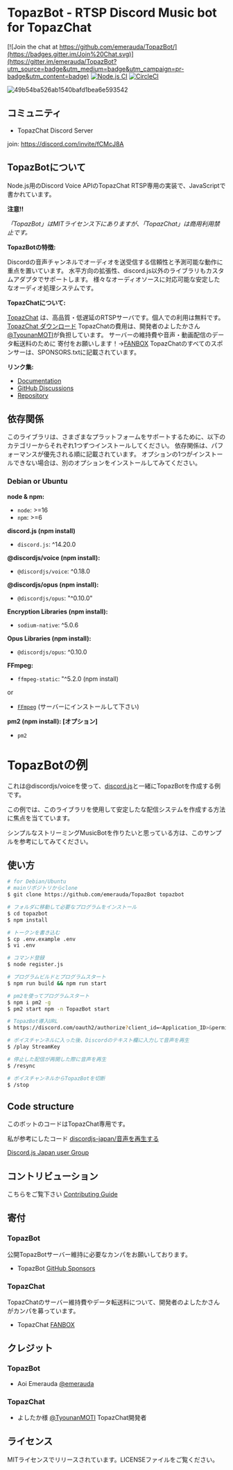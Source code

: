 
# TopazBot - RTSP Discord Music bot for TopazChat
[![Join the chat at https://github.com/emerauda/TopazBot/](https://badges.gitter.im/Join%20Chat.svg)](https://gitter.im/emerauda/TopazBot?utm_source=badge&utm_medium=badge&utm_campaign=pr-badge&utm_content=badge)
[![Node.js CI](https://github.com/emerauda/TopazBot/actions/workflows/node.js.yml/badge.svg)](https://github.com/emerauda/TopazBot/actions/workflows/node.js.yml)
[![CircleCI](https://circleci.com/gh/emerauda/TopazBot/tree/main.svg?style=svg)](https://circleci.com/gh/emerauda/TopazBot/tree/main)

![49b54ba526ab1540bafd1bea6e593542](https://user-images.githubusercontent.com/35634920/129456355-da650b6d-37e1-4da0-a362-f056eebea238.png)

## コミュニティ
- TopazChat Discord Server

join: https://discord.com/invite/fCMcJ8A

## TopazBotについて
Node.js用のDiscord Voice APIのTopazChat RTSP専用の実装で、JavaScriptで書かれています。

**注意!!**

*「TopazBot」はMITライセンス下にありますが、「TopazChat」は商用利用禁止です。*

**TopazBotの特徴:**

Discordの音声チャンネルでオーディオを送受信する信頼性と予測可能な動作に重点を置いています。
水平方向の拡張性、discord.js以外のライブラリもカスタムアダプタでサポートします。
様々なオーディオソースに対応可能な安定したなオーディオ処理システムです。

**TopazChatについて:**

[TopazChat](https://github.com/TopazChat/TopazChat) 
は、高品質・低遅延のRTSPサーバです。個人での利用は無料です。
[TopazChat ダウンロード](https://booth.pm/ja/items/1752066)
TopazChatの費用は、開発者のよしたかさん[@TyounanMOTI](https://github.com/TyounanMOTI)が負担しています。
サーバーの維持費や音声・動画配信のデータ転送料のために
寄付をお願いします！→[FANBOX](https://tyounanmoti.fanbox.cc/)
TopazChatのすべてのスポンサーは、SPONSORS.txtに記載されています。


**リンク集:**
- [Documentation](https://emerauda.github.io/TopazBot)
- [GitHub Discussions](https://github.com/emerauda/TopazBot/discussions)
- [Repository](https://github.com/emerauda/TopazBot)

## 依存関係
このライブラリは、さまざまなプラットフォームをサポートするために、以下のカテゴリーからそれぞれ1つずつインストールしてください。
依存関係は、パフォーマンスが優先される順に記載されています。
オプションの1つがインストールできない場合は、別のオプションをインストールしてみてください。

### Debian or Ubuntu

**node & npm:**

- `node`: >=16
- `npm`: >=6

**discord.js (npm install)**

- `discord.js`: ^14.20.0

**@discordjs/voice (npm install):**

- `@discordjs/voice`: ^0.18.0

**@discordjs/opus (npm install):**

- `@discordjs/opus`: "^0.10.0"


**Encryption Libraries (npm install):**

- `sodium-native`: ^5.0.6

**Opus Libraries (npm install):**

- `@discordjs/opus`: ^0.10.0

**FFmpeg:**

- `ffmpeg-static`: "^5.2.0 (npm install)

or

- [`FFmpeg`](https://ffmpeg.org/) (サーバーにインストールして下さい)

**pm2 (npm install): [オプション]**

- `pm2`

# TopazBotの例

これは@discordjs/voiceを使って、[discord.js](https://github.com/discordjs/discord.js)と一緒にTopazBotを作成する例です。

この例では、このライブラリを使用して安定したな配信システムを作成する方法に焦点を当てています。

シンプルなストリーミングMusicBotを作りたいと思っている方は、このサンプルを参考にしてみてください。

## 使い方

```bash
# for Debian/Ubuntu
# mainリポジトリからclone
$ git clone https://github.com/emerauda/TopazBot topazbot

# フォルダに移動して必要なプログラムをインストール
$ cd topazbot
$ npm install

# トークンを書き込む
$ cp .env.example .env
$ vi .env

# コマンド登録
$ node register.js

# プログラムビルドとプログラムスタート
$ npm run build && npm run start

# pm2を使ってプログラムスタート
$ npm i pm2 -g
$ pm2 start npm -n TopazBot start

# TopazBot導入URL
$ https://discord.com/oauth2/authorize?client_id=<Application_ID>&permissions=105263402240&scope=bot%20applications.commands

# ボイスチャンネルに入った後、Discordのテキスト欄に入力して音声を再生
$ /play StreamKey

# 停止した配信が再開した際に音声を再生
$ /resync

# ボイスチャンネルからTopazBotを切断
$ /stop
```

## Code structure
このボットのコードはTopazChat専用です。

私が参考にしたコード [discordjs-japan/音声を再生する](https://scrapbox.io/discordjs-japan/%E9%9F%B3%E5%A3%B0%E3%82%92%E5%86%8D%E7%94%9F%E3%81%99%E3%82%8B)

[Discord.js Japan user Group](https://scrapbox.io/discordjs-japan/)

## コントリビューション
こちらをご覧下さい [Contributing Guide](https://github.com/emerauda/topazbot/blob/main/.github/CONTRIBUTING.md)

## 寄付

### TopazBot

公開TopazBotサーバー維持に必要なカンパをお願いしております。

* TopazBot [GitHub Sponsors](https://github.com/sponsors/ROZ-MOFUMOFU-ME?o=sd&sc=t)

### TopazChat

TopazChatのサーバー維持費やデータ転送料について、開発者のよしたかさんがカンパを募っています。
 
* TopazChat [FANBOX](https://tyounanmoti.fanbox.cc/)

## クレジット
### TopazBot
 
* Aoi Emerauda [@emerauda](https://github.com/emerauda)

### TopazChat

* よしたか様 [@TyounanMOTI](https://github.com/TyounanMOTI) TopazChat開発者

## ライセンス
MITライセンスでリリースされています。LICENSEファイルをご覧ください。

